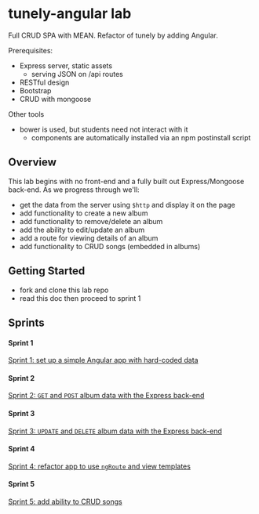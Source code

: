 # tunely-angular lab

Full CRUD SPA with MEAN. Refactor of tunely by adding Angular.

Prerequisites:

* Express server, static assets
  * serving JSON on /api routes
* RESTful design
* Bootstrap
* CRUD with mongoose


Other tools
* bower is used, but students need not interact with it
  * components are automatically installed via an npm postinstall script


## Overview

This lab begins with no front-end and a fully built out Express/Mongoose back-end. As we progress through we'll:

* get the data from the server using `$http` and display it on the page
* add functionality to create a new album
* add functionality to remove/delete an album
* add the ability to edit/update an album
* add a route for viewing details of an album
* add functionality to CRUD songs (embedded in albums)


## Getting Started

* fork and clone this lab repo
* read this doc then proceed to sprint 1


## Sprints

#### Sprint 1

[Sprint 1: set up a simple Angular app with hard-coded data](/docs/angular/sprint1.md)

#### Sprint 2

[Sprint 2: `GET` and `POST` album data with the Express back-end](/docs/angular/sprint2.md)

#### Sprint 3

[Sprint 3: `UPDATE` and `DELETE` album data with the Express back-end](/docs/angular/sprint3.md)

#### Sprint 4

[Sprint 4: refactor app to use `ngRoute` and view templates](/docs/angular/sprint4.md)

#### Sprint 5

[Sprint 5: add ability to CRUD songs](/docs/angular/sprint5.md)
